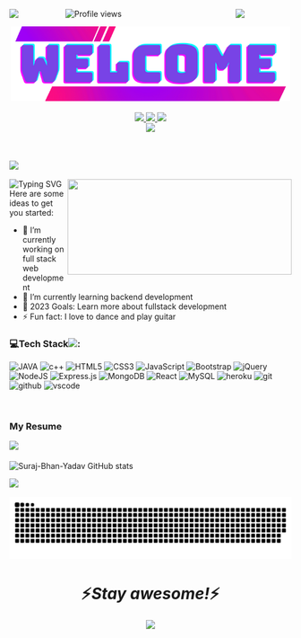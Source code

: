 ![Profile views](https://gpvc.arturio.dev/Suraj-Bhan-Yadav)
<img align="right" src="https://media.giphy.com/media/M9gbBd9nbDrOTu1Mqx/giphy.gif" width="100"/>
<img align="left" src="https://media.giphy.com/media/M9gbBd9nbDrOTu1Mqx/giphy.gif" width="100"/>
<div align="center">
  <a href="https://github.com/Suraj-Bhan-Yadav">
    <img src="./image/Welcome.png" width="500">
  </a>
</div>

<br>
<div align="center">
  <a href="https://github.com/Suraj-Bhan-Yadav" target="_blank">
    <img src="https://img.shields.io/badge/GitHub-100000?style=for-the-badge&logo=github&logoColor=white" target="_blank">
  </a>
 
  <a href = "mailto:surajbhanyadav2002@gmail.com">
    <img src="https://img.shields.io/badge/Gmail-D14836?style=for-the-badge&logo=gmail&logoColor=white">
  </a>
  <a href="https://www.linkedin.com/in/surajbhan-yadav-a031121a1" target="_blank">
    <img src="https://img.shields.io/badge/-LinkedIn-%230077B5?style=for-the-badge&logo=linkedin&logoColor=white" target="_blank">
  </a>
  <br>
  <a href="https://www.instagram.com/surajbhan2019" target="_blank">
    <img src="https://img.shields.io/badge/-Instagram-%23E4405F?style=for-the-badge&logo=instagram&logoColor=white" target="_blank">
  </a>
 
</div>
<br>

<br/><img src="https://readme-typing-svg.herokuapp.com?font=Architects+Daughter&amp;color=FF7722&amp;size=30&amp;lines=Hey!+I'm+Surajbhan+Yadav+!;" style="max-width: 100%;">

<img  src='https://readme-typing-svg.demolab.com/?font=Fira+Code&size=24&duration=4000&pause=1000&color=00FF00&background=FFFFFF00&width=500&height=51&lines=I+am+passionate+Frontend+Developer;Aspiring+Backend+Developement;Programmer+Problem+Solver' alt="Typing SVG"/>
<img align="right" src="https://media.giphy.com/media/dWesBcTLavkZuG35MI/giphy.gif" width="400" height="170"/>
Here are some ideas to get you started:

- 🔭 I’m currently working on full stack web development
- 🌱 I’m currently learning backend development
- 🥅 2023 Goals: Learn more about fullstack development
- ⚡ Fun fact: I love to dance and play guitar

<!-- ### Connect with me:

&nbsp;&nbsp;
[![website](./image/linkedin.svg)](https://www.linkedin.com/in/surajbhan-yadav-a031121a1#gh-light-mode-only)
[![website](./image/linkedin.svg) ](https://www.linkedin.com/in/surajbhan-yadav-a031121a1#gh-dark-mode-only)
&nbsp;&nbsp;
[![website ](./image/instagram.svg)](https://www.instagram.com/surajbhan2019#gh-light-mode-only)
[![website](./image/instagram.svg)](https://www.instagram.com/surajbhan2019#gh-dark-mode-only) -->

### 💻Tech Stack<img src="https://media.giphy.com/media/WUlplcMpOCEmTGBtBW/giphy.gif" width="30">:

<!-- ![<img align="left" alt="JAVA" width="26px" src="https://www.vectorlogo.zone/logos/java/java-vertical.svg" style="padding-right:10px;" />] -->
![JAVA](https://img.shields.io/badge/Java-ED8B00?style=for-the-badge&logo=openjdk&logoColor=white) ![c++](https://img.shields.io/badge/C%2B%2B-00599C?style=for-the-badge&logo=c%2B%2B&logoColor=white) ![HTML5](https://img.shields.io/badge/html5-%23E34F26.svg?style=for-the-badge&logo=html5&logoColor=white) ![CSS3](https://img.shields.io/badge/css3-%231572B6.svg?style=for-the-badge&logo=css3&logoColor=white) ![JavaScript](https://img.shields.io/badge/javascript-%23323330.svg?style=for-the-badge&logo=javascript&logoColor=%23F7DF1E) ![Bootstrap](https://img.shields.io/badge/bootstrap-%23563D7C.svg?style=for-the-badge&logo=bootstrap&logoColor=white) ![jQuery](https://img.shields.io/badge/jquery-%230769AD.svg?style=for-the-badge&logo=jquery&logoColor=white) ![NodeJS](https://img.shields.io/badge/node.js-6DA55F?style=for-the-badge&logo=node.js&logoColor=white) ![Express.js](https://img.shields.io/badge/express.js-%23404d59.svg?style=for-the-badge&logo=express&logoColor=%2361DAFB)  ![MongoDB](https://img.shields.io/badge/MongoDB-4EA94B?style=for-the-badge&logo=mongodb&logoColor=white)        ![React](https://img.shields.io/badge/react-%2320232a.svg?style=for-the-badge&logo=react&logoColor=%2361DAFB) ![MySQL](https://img.shields.io/badge/mysql-%2300f.svg?style=for-the-badge&logo=mysql&logoColor=white) ![heroku](https://img.shields.io/badge/Heroku-430098?style=for-the-badge&logo=heroku&logoColor=white) ![git](https://img.shields.io/badge/Git-f44d27?style=for-the-badge&logo=git&logoColor=white) ![github](https://img.shields.io/badge/GitHub-100000?style=for-the-badge&logo=github&logoColor=white) ![vscode](https://img.shields.io/badge/Visual%20Studio-5C2D91.svg?style=for-the-badge&logo=visual-studio&logoColor=white)

<!-- [<img align="left" alt="HTML5" width="26px" src="https://cdn.jsdelivr.net/gh/devicons/devicon/icons/html5/html5-original.svg" style="padding-right:10px;" />]
[<img align="left" alt="CSS3" width="26px" src="https://cdn.jsdelivr.net/gh/devicons/devicon/icons/css3/css3-original.svg" style="padding-right:10px;" />]
[<img align="left" alt="JavaScript" width="26px" src="https://cdn.jsdelivr.net/gh/devicons/devicon/icons/javascript/javascript-original.svg" style="padding-right:10px;" />]
[<img align="left" alt="React" width="26px" src="https://cdn.jsdelivr.net/gh/devicons/devicon/icons/react/react-original.svg" style="padding-right:10px;" />]
[<img align="left" alt="Node.js" width="26px" src="https://cdn.jsdelivr.net/gh/devicons/devicon/icons/nodejs/nodejs-original.svg" style="padding-right:10px;" />]
[<img align="left" alt="MySQL" width="26px" src="https://cdn.jsdelivr.net/gh/devicons/devicon/icons/mysql/mysql-original.svg" style="padding-right:10px;" />]
[<img align="left" alt="Git" width="26px" src="https://cdn.jsdelivr.net/gh/devicons/devicon/icons/git/git-original.svg" style="padding-right:10px;" />]
[<img align="left" alt="GitHub" width="26px" src="https://user-images.githubusercontent.com/3369400/139447912-e0f43f33-6d9f-45f8-be46-2df5bbc91289.png" style="padding-right:10px;" />]
[<img align="left" alt="Visual Studio Code" width="26px" src="https://cdn.jsdelivr.net/gh/devicons/devicon/icons/vscode/vscode-original.svg" style="padding-right:10px;" />] -->
<br />

### My Resume

[![](https://img.shields.io/badge/Resume-%2396060C.svg?style=for-the-badge&logo=packer&logoColor=white)](https://suraj-bhan-yadav.github.io/myResume/)
<br>
<br>
![Suraj-Bhan-Yadav GitHub stats](https://github-readme-stats-sigma-five.vercel.app/api?username=Suraj-Bhan-Yadav&hide_title=true&hide_border=true&show_icons=true&include_all_commits=true&count_private=true&line_height=21&text_color=000&icon_color=000&bg_color=0,ea6161,ffc64d,fffc4d,52fa5a&theme=graywhite)
<!-- <img height="137px" src="https://github-readme-stats-sigma-five.vercel.app/api?username=Suraj-Bhan-Yadav&hide_title=true&hide_border=true&show_icons=true&include_all_commits=true&count_private=true&line_height=21&text_color=000&icon_color=000&bg_color=0,ea6161,ffc64d,fffc4d,52fa5a&theme=graywhite" />wi*quL3fcV -->
<img height="137px" src="https://github-readme-stats-sigma-five.vercel.app/api/top-langs/?username=Suraj-Bhan-Yadav&hide=html&hide_title=true&hide_border=true&layout=compact&langs_count=6&exclude_repo=comp426,Redventures-Movie-Quotes&text_color=000&icon_color=fff&bg_color=0,52fa5a,4dfcff,c64dff&theme=graywhite" /></a>

<!--------------------------------------------------------SNACK CALENDAR------------------------------------------------------------>

<div align="center">
  <a href="https://www.linkedin.com/in/mitresh-prajapati/"> 
  <img  src="https://github.com/1999AZZAR/1999AZZAR/blob/main/resources/img/grid-snake.svg" alt="snake" /></a>
</div>


<h1 align='center'>⚡️<i>Stay awesome!</i>⚡️</h1>
<p align="center">
       <!-- <img src="https://raw.githubusercontent.com/mayhemantt/mayhemantt/Update/svg/Bottom.svg" alt="Github Stats" /> -->
        <img  src="https://raw.githubusercontent.com/Trilokia/Trilokia/379277808c61ef204768a61bbc5d25bc7798ccf1/bottom_header.svg" />
</p>
